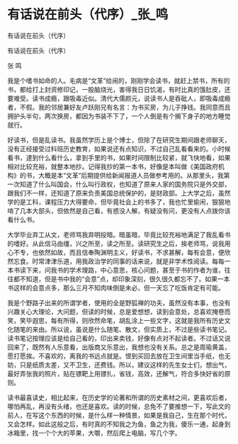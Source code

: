 # 有话说在前头（代序）_张_鸣

有话说在前头（代序）

有话说在前头（代序）

张  鸣

我是个嗜书如命的人。毛病是“文革”给闹的，刚刚学会读书，就赶上禁书，所有的书，都给打上封资修印记，一股脑烧光，害得我日日饥渴，有时比真的饿肚皮，还要难受。读书成瘾，跟吸毒近似。清代大儒颜元，说读书人是吞砒人，即吸毒成瘾者，不假。我的邻居兼好友卢跃刚兄有名言：为书买房，为儿子挣钱。我同意而且拥护头半句，两次换房，都因为书装不下了，一个人倒是有个搁下身子的地方睡觉就行。

好读书，但是乱读书。我虽然学历上是个博士，但除了在研究生期间跟老师聊天，没有正经接受过科班历史教育，如果说还有点知识，不过自己乱看看来的。小时候看书，逮到什么看什么，拿到手里的书，如果时间限制比较紧，就飞快地看，如果相对比较充裕，就整本地抄。记得我抄的第一本书，好像是本叫做《美国政府机构》的书，大概是本“文革”后期提供给新闻报道人员做参考用的。从那里头，我第一次知道了什么叫国会，什么叫行政权，也知道了原来人家的国务院只是外交部，跟我们不一样，还知道了原来负责美国总统保护的，是财政部。上大学之后，虽然学的是工科，课程压力大得要命，但毕竟社会上的书多了，我也忙里偷闲，狠狠地啃了几本大部头，但依然是自己看，有惑没人解，有疑没有问，更没有人点拨你该看什么书。

大学毕业弃工从文，老师骂我弃明投暗。暗虽暗，毕竟比较充裕地满足了我乱看书的嗜好。从此信马由缰，兴之所至，读之所至。读研究生之后，挨老师骂，说我用心不专，也依然如故，而且信奉陶渊明主义，好读书，不求甚解，每有会意，便欣然忘食。时常津津乐道，用我政治学的同事的话来说，就是非学术性阅读。每每一本书读下来，问我书的学术理路，中心意思，核心问题，甚至于书的作者为谁，往往都不知道，但是书中我的“会意”点，却印象深刻，很久很久都忘不了。如果一本书这样的会意点多，那么三月不知肉味倒是未必，但一天忘了吃饭肯定有可能。

我是个野路子出来的所谓学者，使用的全是野狐禅的功夫，虽然没有本事，也没有兴趣关心大理论，大问题，但读的时候，总是爱想想，读到会意处，总喜欢掩卷而笑，笑毕遐思，每有所得，则欣然命笔，胡乱涂上一些文字，这就是我所有历史文化随笔的来由。所以说，虽说是什么随笔、散文，但实质上，不过是些读书笔记。读书笔记按理应该是给自己看的，印出来卖钱，好像有点对不起读者。不过话又说回来了，既然有人乐意看，出版商又乐意出，我想也没有关系。总之是周瑜黄盖，愿打愿挨。不喜欢的，离我的书远点就是。恨到买回去放在卫生间里当手纸，也无妨，只是纸质太差，又不卫生，还费钱。所以，建议这样的先生女士们，想出气，最好弄张我的照片，贴在镖靶上用镖扎，省钱，高效，还解气，符合多快好省的原则。

读书最喜读史，相比起来，在历史学的论著和所谓的历史素材之间，更喜欢后者，哪怕再乱，再没有头绪，也还是喜欢。读的时候，总免不了要推想一下，写此文的前人，在写这个东西的时候，是什么样一种情景，如果是我自己，生在那个时代，又会怎样。如此这般之后，有时真的不知我之为鱼，鱼之为我，傻乐一通，起身到冰箱里，找一个个大的苹果，大嚼，然后爬上电脑，写几个字。